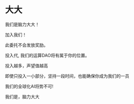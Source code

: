 # 大大

我们是脑力大大！

加入我们！

此委托不会发放奖励。

投入代, 我们的运算DAO将有属于你的位置。

投入越多，声望值越高

即使只投入一小部分，坚持一段时间，也能确保你成为我们的一员

我们的全球化AI将势不可!

我们是，脑力大大
